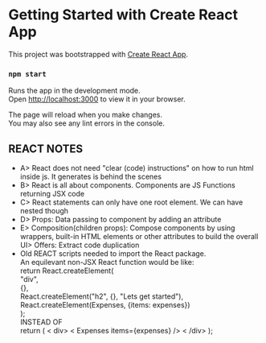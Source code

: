 # Getting Started with Create React App

This project was bootstrapped with [Create React App](https://github.com/facebook/create-react-app).

### `npm start`

Runs the app in the development mode.\
Open [http://localhost:3000](http://localhost:3000) to view it in your browser.

The page will reload when you make changes.\
You may also see any lint errors in the console.

## REACT NOTES

- A> React does not need "clear (code) instructions" on how to run html inside js. It generates is behind the scenes
- B> React is all about components. Components are JS Functions returning JSX code
- C> React statements can only have one root element. We can have nested though
- D> Props: Data passing to component by adding an attribute
- E> Composition(children props): Compose components by using wrappers, built-in HTML elements or other attributes to build the overall UI> Offers: Extract code duplication
- Old REACT scripts needed to import the React package. \
An equilevant non-JSX React function would be like: \
  return React.createElement( \
    "div", \
    {}, \
    React.createElement("h2", {}, "Lets get started"), \
    React.createElement(Expenses, {items: expenses}) \
  ); \
INSTEAD OF \
  return (
    < div>
      < Expenses items={expenses} />
    < /div>
  );